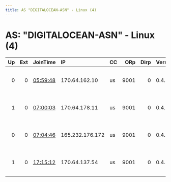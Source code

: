 ```yaml
---
title: AS "DIGITALOCEAN-ASN" - Linux (4)
---
```


# AS: "DIGITALOCEAN-ASN" - Linux (4)

|   Up |   Ext | JoinTime                                                                                              | IP              | CC   |   ORp |   Dirp | Version   | Contact                   | Nickname   |   eFamMembers |
|-----:|------:|:------------------------------------------------------------------------------------------------------|:----------------|:-----|------:|-------:|:----------|:--------------------------|:-----------|--------------:|
|    0 |     0 | [05:59:48](https://nusenu.github.io/OrNetStats/w/relay/56BECB2A7099B2CB6CB2044BA4AA25396F5AD20E.html) | 170.64.162.10   | us   |  9001 |      0 | 0.4.7.10  | tor at rkeins dot systems | RKe3       |             1 |
|    1 |     0 | [07:00:03](https://nusenu.github.io/OrNetStats/w/relay/C34A67649FEDFCAFD476BDC150A7C3E7676480C0.html) | 170.64.178.11   | us   |  9001 |      0 | 0.4.7.10  | tor at rkeins dot systems | RKe3       |             9 |
|    0 |     0 | [07:04:46](https://nusenu.github.io/OrNetStats/w/relay/BDB9073145FE1013037FE0EE0A12FEB922D19B8D.html) | 165.232.176.172 | us   |  9001 |      0 | 0.4.7.10  | tor at rkeins dot systems | RKe6       |             1 |
|    1 |     0 | [17:15:12](https://nusenu.github.io/OrNetStats/w/relay/72B903C936C7E9D184D59555D1CC9EF504A734EB.html) | 170.64.137.54   | us   |  9001 |      0 | 0.4.7.10  | tor at rkeins dot systems | RKe1       |             9 |
